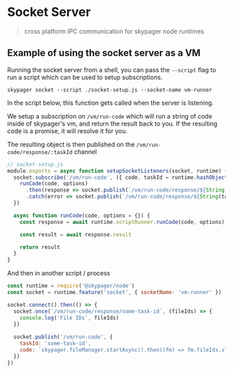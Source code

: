 # Socket Server
> cross platform IPC communication for skypager node runtimes

## Example of using the socket server as a VM

Running the socket server from a shell, you can pass the `--script` flag to run a script
which can be used to setup subscriptions. 

```shell
skypager socket --script ./socket-setup.js --socket-name vm-runner
```

In the script below, this function gets called when the server is listening.  

We setup a subscription on `/vm/run-code` which will run a string of code inside
of skypager's vm, and return the result back to you.  If the resulting code is a promise,
it will resolve it for you. 

The resulting object is then published on the `/vm/run-code/response/:taskId` channel

```javascript
// socket-setup.js
module.exports = async function setupSocketListeners(socket, runtime) {
  socket.subscribe('/vm/run-code', ({ code, taskId = runtime.hashObject({ code }), ...options }) => {
    runCode(code, options)
      .then(response => socket.publish(`/vm/run-code/response/${String(taskId).replace(/\W/g, '')}`, { result: response }))
      .catch(error => socket.publish(`/vm/run-code/response/${String(taskId).replace(/\W/g, '')}`, { error }))
  })

  async function runCode(code, options = {}) {
    const response = await runtime.scriptRunner.runCode(code, options)

    const result = await response.result

    return result
  }
}
```

And then in another script / process

```javascript
const runtime = require('@skypager/node')
const socket = runtime.feature('socket', { socketName: 'vm-runner' })

socket.connect().then(() => {
  socket.once(`/vm/run-code/response/some-task-id`, (fileIds) => {
    console.log('File IDs', fileIds)
  })
  
  socket.publish('/vm/run-code', {
    taskId: 'some-task-id',
    code: `skypager.fileManager.startAsync().then((fm) => fm.fileIds.slice(0,20))`
  })
})
```